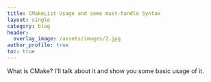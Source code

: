 ```yaml
---
title: CMakeList Usage and some must-handle Syntax
layout: single
category: blog
header:
  overlay_image: /assets/images/2.jpg
author_profile: true
toc: true
---
```

What is CMake? I'll talk about it and show you some basic usage of it.

